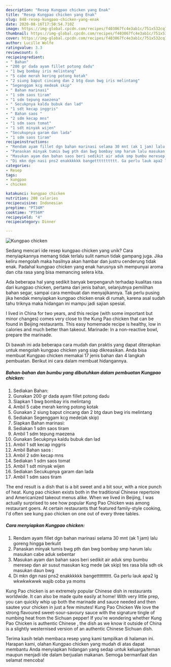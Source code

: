 ```yaml
---
description: "Resep Kungpao chicken yang Enak"
title: "Resep Kungpao chicken yang Enak"
slug: 848-resep-kungpao-chicken-yang-enak
date: 2020-08-16T17:50:54.710Z
image: https://img-global.cpcdn.com/recipes/f403067fc4e3ab1c/751x532cq70/kungpao-chicken-foto-resep-utama.jpg
thumbnail: https://img-global.cpcdn.com/recipes/f403067fc4e3ab1c/751x532cq70/kungpao-chicken-foto-resep-utama.jpg
cover: https://img-global.cpcdn.com/recipes/f403067fc4e3ab1c/751x532cq70/kungpao-chicken-foto-resep-utama.jpg
author: Lucille Wolfe
ratingvalue: 3.3
reviewcount: 6
recipeingredient:
- " Bahan"
- "200 gr dada ayam fillet potong dadu"
- "1 bwg bombay iris melintang"
- "5 cabe merah kering potong kotak"
- "2 siung baput cincang dan 2 btg daun bwg iris melintang"
- "Segenggam kcg medeak skip"
- " Bahan marinasi"
- "1 sdm saos tiram"
- "1 sdm tepung maezena"
- " Secukpnya kaldu bubuk dan lad"
- "1 sdt kecap inggris"
- " Bahan saos "
- "2 sdm kecap mns"
- "1 sdm saos tomat"
- "1 sdt minyak wijen"
- "Secukupnya garam dan lada"
- "1 sdm saos tiram"
recipeinstructions:
- "Rendam ayam fillet dgn bahan marinasi selama 30 mnt (ak 1 jam) lalu goreng hingga berkulit"
- "Panaskan minyak tumis bwg pth dan bwg bombay smp harum lalu masukan cabe aduk sebentar"
- "Masukan ayam dan bahan saos beri sedikit air aduk smp bumbu meresep dan air susut masukan kcg mede (ak skip) tes rasa bila sdh ok masukan daun bwg"
- "Di mkn dgn nasi pns2 enakkkkkk bangetttttttttt. Ga perlu lauk apa2 lg wkwkwkwwk wajib coba ya moms"
categories:
- Resep
tags:
- kungpao
- chicken

katakunci: kungpao chicken 
nutrition: 208 calories
recipecuisine: Indonesian
preptime: "PT34M"
cooktime: "PT56M"
recipeyield: "4"
recipecategory: Dinner

---
```



![Kungpao chicken](https://img-global.cpcdn.com/recipes/f403067fc4e3ab1c/751x532cq70/kungpao-chicken-foto-resep-utama.jpg)

Sedang mencari ide resep kungpao chicken yang unik? Cara menyiapkannya memang tidak terlalu sulit namun tidak gampang juga. Jika keliru mengolah maka hasilnya akan hambar dan justru cenderung tidak enak. Padahal kungpao chicken yang enak harusnya sih mempunyai aroma dan cita rasa yang bisa memancing selera kita.

Ada beberapa hal yang sedikit banyak berpengaruh terhadap kualitas rasa dari kungpao chicken, pertama dari jenis bahan, selanjutnya pemilihan bahan segar, sampai cara membuat dan menyajikannya. Tak perlu pusing jika hendak menyiapkan kungpao chicken enak di rumah, karena asal sudah tahu triknya maka hidangan ini mampu jadi sajian spesial.

I lived in China for two years, and this recipe (with some important but minor changes) comes very close to the Kung Pao chicken that can be found in Beijing restaurants. This easy homemade recipe is healthy, low in calories and much better than takeout. Marinade: In a non-reactive bowl, prepare the marinade.


Di bawah ini ada beberapa cara mudah dan praktis yang dapat diterapkan untuk mengolah kungpao chicken yang siap dikreasikan. Anda bisa membuat Kungpao chicken memakai 17 jenis bahan dan 4 langkah pembuatan. Berikut ini cara dalam membuat hidangannya.

<!--inarticleads1-->

##### Bahan-bahan dan bumbu yang dibutuhkan dalam pembuatan Kungpao chicken:

1. Sediakan  Bahan:
1. Gunakan 200 gr dada ayam fillet potong dadu
1. Siapkan 1 bwg bombay iris melintang
1. Ambil 5 cabe merah kering potong kotak
1. Gunakan 2 siung baput cincang dan 2 btg daun bwg iris melintang
1. Sediakan Segenggam kcg mede(ak skip)
1. Siapkan  Bahan marinasi:
1. Sediakan 1 sdm saos tiram
1. Ambil 1 sdm tepung maezena
1. Gunakan  Secukpnya kaldu bubuk dan lad
1. Ambil 1 sdt kecap inggris
1. Ambil  Bahan saos :
1. Ambil 2 sdm kecap mns
1. Sediakan 1 sdm saos tomat
1. Ambil 1 sdt minyak wijen
1. Sediakan Secukupnya garam dan lada
1. Ambil 1 sdm saos tiram


The end result is a dish that is a bit sweet and a bit sour, with a nice punch of heat. Kung pao chicken exists both in the traditional Chinese repertoire and Americanized takeout menus alike. When we lived in Beijing, I was actually surprised to see how popular Kung Pao Chicken was among restaurant goers. At certain restaurants that featured family-style cooking, I&#39;d often see kung pao chicken on one out of every three tables. 

<!--inarticleads2-->

##### Cara menyiapkan Kungpao chicken:

1. Rendam ayam fillet dgn bahan marinasi selama 30 mnt (ak 1 jam) lalu goreng hingga berkulit
1. Panaskan minyak tumis bwg pth dan bwg bombay smp harum lalu masukan cabe aduk sebentar
1. Masukan ayam dan bahan saos beri sedikit air aduk smp bumbu meresep dan air susut masukan kcg mede (ak skip) tes rasa bila sdh ok masukan daun bwg
1. Di mkn dgn nasi pns2 enakkkkkk bangetttttttttt. Ga perlu lauk apa2 lg wkwkwkwwk wajib coba ya moms


Kung Pao chicken is an extremely popular Chinese dish in restaurants worldwide. It can also be made quite easily at home! With very little prep, you can quickly whip up both the marinade and sauce needed and then sautee your chicken in just a few minutes! Kung Pao Chicken We love the strong flavoured sweet-sour-savoury sauce with the signature tingle of numbing heat from the Sichuan pepper! If you&#39;re wondering whether Kung Pao Chicken is authentic Chinese , the dish as we know it outside of China is a slightly westernised version of an authentic Chinese Sichuan dish. 

Terima kasih telah membaca resep yang kami tampilkan di halaman ini. Harapan kami, olahan Kungpao chicken yang mudah di atas dapat membantu Anda menyiapkan hidangan yang sedap untuk keluarga/teman maupun menjadi ide dalam berjualan makanan. Semoga bermanfaat dan selamat mencoba!
